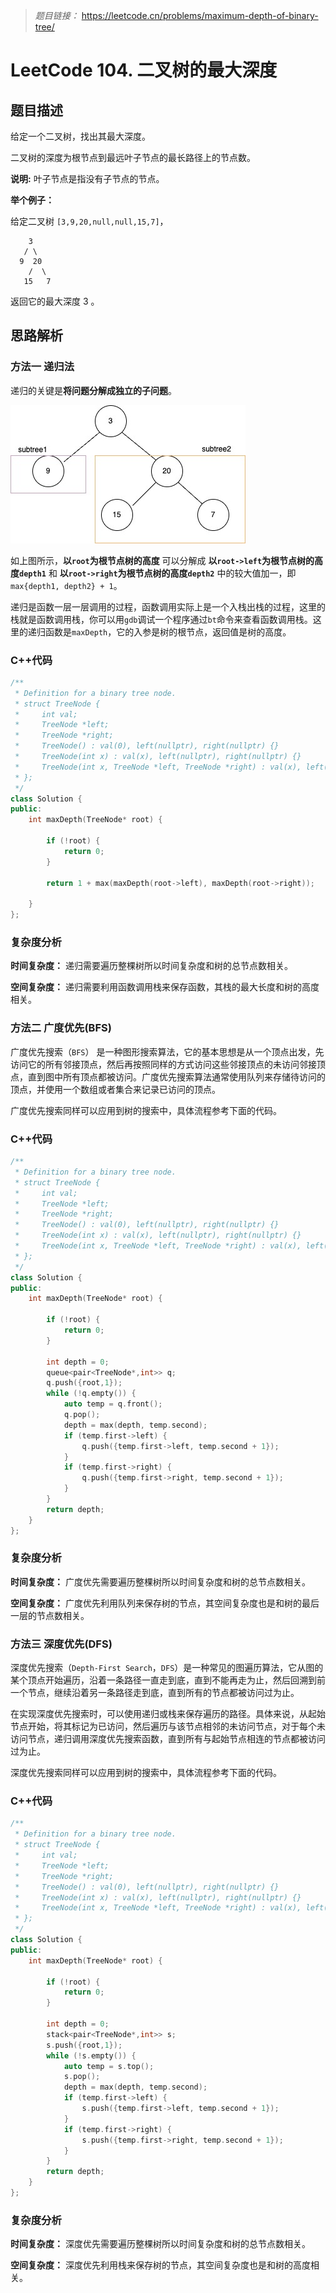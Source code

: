 > *题目链接：* https://leetcode.cn/problems/maximum-depth-of-binary-tree/

# LeetCode 104. 二叉树的最大深度

## 题目描述

给定一个二叉树，找出其最大深度。

二叉树的深度为根节点到最远叶子节点的最长路径上的节点数。

**说明:** 叶子节点是指没有子节点的节点。

**举个例子：**

给定二叉树 `[3,9,20,null,null,15,7]`，

```
    3
   / \
  9  20
    /  \
   15   7
```
返回它的最大深度 3 。

## 思路解析

### 方法一 递归法

递归的关键是**将问题分解成独立的子问题**。

![](../../pic/lc-0104-01.png)

如上图所示，**以`root`为根节点树的高度** 可以分解成 **以`root->left`为根节点树的高度`depth1`** 和 **以`root->right`为根节点树的高度`depth2`** 中的较大值加一，即`max{depth1, depth2} + 1`。

递归是函数一层一层调用的过程，函数调用实际上是一个入栈出栈的过程，这里的栈就是函数调用栈，你可以用`gdb`调试一个程序通过`bt`命令来查看函数调用栈。这里的递归函数是`maxDepth`，它的入参是树的根节点，返回值是树的高度。

### C++代码

```cpp
/**
 * Definition for a binary tree node.
 * struct TreeNode {
 *     int val;
 *     TreeNode *left;
 *     TreeNode *right;
 *     TreeNode() : val(0), left(nullptr), right(nullptr) {}
 *     TreeNode(int x) : val(x), left(nullptr), right(nullptr) {}
 *     TreeNode(int x, TreeNode *left, TreeNode *right) : val(x), left(left), right(right) {}
 * };
 */
class Solution {
public:
    int maxDepth(TreeNode* root) {
        
        if (!root) {
            return 0;
        }

        return 1 + max(maxDepth(root->left), maxDepth(root->right)); 

    }
};
```

### 复杂度分析

**时间复杂度：** 递归需要遍历整棵树所以时间复杂度和树的总节点数相关。

**空间复杂度：** 递归需要利用函数调用栈来保存函数，其栈的最大长度和树的高度相关。

### 方法二 广度优先(BFS)

广度优先搜索（`BFS`） 是一种图形搜索算法，它的基本思想是从一个顶点出发，先访问它的所有邻接顶点，然后再按照同样的方式访问这些邻接顶点的未访问邻接顶点，直到图中所有顶点都被访问。广度优先搜索算法通常使用队列来存储待访问的顶点，并使用一个数组或者集合来记录已访问的顶点。

广度优先搜索同样可以应用到树的搜索中，具体流程参考下面的代码。

### C++代码

```cpp
/**
 * Definition for a binary tree node.
 * struct TreeNode {
 *     int val;
 *     TreeNode *left;
 *     TreeNode *right;
 *     TreeNode() : val(0), left(nullptr), right(nullptr) {}
 *     TreeNode(int x) : val(x), left(nullptr), right(nullptr) {}
 *     TreeNode(int x, TreeNode *left, TreeNode *right) : val(x), left(left), right(right) {}
 * };
 */
class Solution {
public:
    int maxDepth(TreeNode* root) {
        
        if (!root) {
            return 0;
        }

        int depth = 0;
        queue<pair<TreeNode*,int>> q;
        q.push({root,1});
        while (!q.empty()) {
            auto temp = q.front();
            q.pop();
            depth = max(depth, temp.second);
            if (temp.first->left) {
                q.push({temp.first->left, temp.second + 1});
            }
            if (temp.first->right) {
                q.push({temp.first->right, temp.second + 1});
            }
        } 
        return depth;
    }
};
```

### 复杂度分析

**时间复杂度：** 广度优先需要遍历整棵树所以时间复杂度和树的总节点数相关。

**空间复杂度：** 广度优先利用队列来保存树的节点，其空间复杂度也是和树的最后一层的节点数相关。

### 方法三 深度优先(DFS)

深度优先搜索（`Depth-First Search`，`DFS`）是一种常见的图遍历算法，它从图的某个顶点开始遍历，沿着一条路径一直走到底，直到不能再走为止，然后回溯到前一个节点，继续沿着另一条路径走到底，直到所有的节点都被访问过为止。

在实现深度优先搜索时，可以使用递归或栈来保存遍历的路径。具体来说，从起始节点开始，将其标记为已访问，然后遍历与该节点相邻的未访问节点，对于每个未访问节点，递归调用深度优先搜索函数，直到所有与起始节点相连的节点都被访问过为止。

深度优先搜索同样可以应用到树的搜索中，具体流程参考下面的代码。

### C++代码

```cpp
/**
 * Definition for a binary tree node.
 * struct TreeNode {
 *     int val;
 *     TreeNode *left;
 *     TreeNode *right;
 *     TreeNode() : val(0), left(nullptr), right(nullptr) {}
 *     TreeNode(int x) : val(x), left(nullptr), right(nullptr) {}
 *     TreeNode(int x, TreeNode *left, TreeNode *right) : val(x), left(left), right(right) {}
 * };
 */
class Solution {
public:
    int maxDepth(TreeNode* root) {
        
        if (!root) {
            return 0;
        }

        int depth = 0;
        stack<pair<TreeNode*,int>> s;
        s.push({root,1});
        while (!s.empty()) {
            auto temp = s.top();
            s.pop();
            depth = max(depth, temp.second);
            if (temp.first->left) {
                s.push({temp.first->left, temp.second + 1});
            }
            if (temp.first->right) {
                s.push({temp.first->right, temp.second + 1});
            }
        } 
        return depth;
    }
};
```
### 复杂度分析

**时间复杂度：** 深度优先需要遍历整棵树所以时间复杂度和树的总节点数相关。

**空间复杂度：** 深度优先利用栈来保存树的节点，其空间复杂度也是和树的高度相关。

